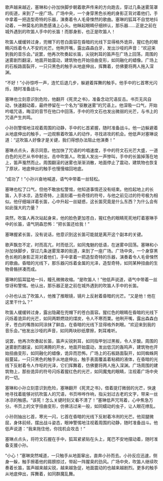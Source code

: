 歌声越来越近，塞琳和小孙加快脚步朝着歌声传来的方向跑去，穿过几条迷雾笼罩的街道，来到了一座广场。广场中央，一个身穿黑色长袍的身影正背对着他们，手中拿着一把造型奇特的乐器，演奏着令人毛骨悚然的歌曲。塞琳的狐耳不自觉地抖动着，一种莫名的熟悉感涌上心头。他眯起眼睛仔细辨认，那乐器……正是之前在城外遇到的吹笛人手中的长笛！而那身影，也正是吹笛人！

吹笛人缓缓转过身，兜帽下的苍白面容在昏暗的光线下显得格外诡异，猩红色的眼睛闪烁着令人不安的光芒。他咧开嘴，露出森森白牙，发出沙哑的声音：“欢迎来到我的音乐会。”说罢，他再次吹奏起长笛，尖锐刺耳的笛声在广场上回荡，周围的迷雾剧烈翻滚，地面开始震动，建筑物也开始扭曲变形，如同融化的蜡像。广场上的石板路面裂开，一只只黑色的触手从地底伸出，挥舞着，仿佛要将两人拖入深渊。

“不好！”小孙惊呼一声，连忙后退几步，躲避着挥舞的触手。他手中的匕首寒光闪烁，随时准备战斗。

塞琳也立刻意识到危险，他翻开《死灵之书》，准备念动咒语反击。书页无风自动，快速翻动着，最终停留在一个名为“驱散迷雾”的咒语上。他深吸一口气，开始吟唱咒语，晦涩的音节在他口中回荡，手中的符文石也发出微弱的光芒，与书上的咒语产生共鸣。

小孙则警惕地注视着周围的动静，手中的匕首紧握，随时准备战斗。他一边躲避着从地底伸出的触手，一边观察着吹笛人的动作，寻找进攻的机会。他低声对塞琳说道：“这吹笛人好像才是关键，我们得想办法阻止他演奏！”

塞琳点点头，表示同意。他加快了咒语的吟唱速度，手中的符文石光芒大盛，一道白色的光芒从书中射出，击中吹笛人。吹笛人发出一声惨叫，手中的长笛掉落在地上，笛声戛然而止。周围翻滚的迷雾也渐渐消散，地面停止了震动，建筑物也恢复了原状，地底伸出的触手也慢慢缩回地底。

“成功了！”小孙兴奋地喊道，语气中带着一丝轻松。

塞琳也松了口气，但他不敢放松警惕，他知道事情还没有结束。他捡起地上的长笛，入手冰凉，造型奇特，上面刻着一些奇怪的符号，与他之前见过的符号极为相似。他仔细端详着长笛，心中升起一丝疑惑，这长笛究竟是什么东西？为什么会有如此强大的力量？

突然，吹笛人再次站起身来，他的脸色更加苍白，猩红色的眼睛死死地盯着塞琳手中的长笛，语气阴森恐怖：“把长笛还给我！”

塞琳握紧长笛，没有说话，他意识到这长笛可能就是离开这个副本的关键。

歌声飘忽不定，时而高亢，时而低沉，如同鬼魅的低语，在迷雾中回荡。塞琳和小孙加快脚步，穿过几条迷雾笼罩的街道，来到了一座广场。广场中央，一个身穿黑色长袍的身影正背对着他们，手中拿着一把造型奇特的乐器，演奏着令人毛骨悚然的歌曲。昏暗的光线下，那乐器闪烁着金属的光泽，造型奇特，如同某种扭曲的生物骨骼拼凑而成。

塞琳的狐耳猛地一抖，瞳孔微微收缩。“是吹笛人！”他低声说道，语气中带着一丝惊讶和警惕。他认出，那乐器正是之前在城外遇到的吹笛人手中的长笛。

小孙也认出了吹笛人，他推了推眼镜，镜片上反射着昏暗的光芒。“又是他！他在这里干什么？”

吹笛人缓缓转过身，露出隐藏在兜帽下的苍白面容。猩红色的眼睛在昏暗的光线下闪烁着诡异的光芒，如同两颗燃烧的煤炭，令人不寒而栗。他咧开嘴，露出森森白牙，苍白的嘴唇如同涂抹了鲜血，在昏暗的光线下显得格外刺眼。“欢迎来到我的音乐会。”他发出沙哑的声音，如同两块砂纸摩擦，刺耳难听。

说罢，他再次吹奏起长笛，笛声尖锐刺耳，如同指甲划过黑板，令人牙酸。周围的迷雾剧烈翻滚，如同沸腾的开水，地面开始震动，发出低沉的轰鸣声，建筑物也开始扭曲变形，如同融化的蜡像，诡异而恐怖。广场上的石板路面裂开，如同蜘蛛网般蔓延，一只只黑色的触手从地底伸出，触手表面覆盖着粘稠的液体，在昏暗的光线下反射着令人作呕的光泽，它们挥舞着，仿佛要将两人拖入深渊。广场周围的建筑物上，那些诡异的符号闪烁着猩红色的光芒，如同魔鬼的眼睛，注视着广场中央的一切。

塞琳和小孙立刻意识到危险，塞琳翻开《死灵之书》，借着提灯微弱的光芒，快速地寻找着能够对抗吹笛人的咒语，书页哗哗作响，指尖划过古老的文字，带来一丝冰凉的触感。“该死！怎么关键时刻又看不清了！”塞琳低声咒骂着，心中焦急万分。书页上的文字扭曲变形，仿佛活过来一般，如同蠕动的虫子，让人眼花缭乱。

小孙则抽出匕首，寒光一闪，匕首在昏暗的光线下反射着冷冽的光芒。他双腿微屈，身体前倾，摆出战斗姿态，眼神警惕地注视着周围的动静，随时准备战斗。他低声说道：“我来拖住他，你找机会攻击！”

塞琳点点头，将符文石握在手中，狐耳紧紧贴在头上，尾巴不安地摆动着，随时准备支援小孙。

“小心！”塞琳突然喊道，一只触手从地面窜出，直奔小孙而去。小孙反应迅速，侧身一躲，触手擦着他的肩膀掠过，带起一阵腥臭的劲风。广场中央，吹笛人继续吹奏着长笛，笛声越来越尖锐，越来越急促，地面震动的也越来越剧烈。更多的触手从地底伸出，挥舞着，如同群魔乱舞。